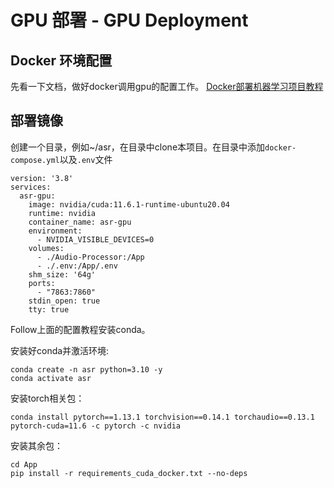 # GPU 部署 - GPU Deployment

## Docker 环境配置
先看一下文档，做好docker调用gpu的配置工作。
[Docker部署机器学习项目教程](https://blog.motorbottle.site/archives/308)

## 部署镜像
创建一个目录，例如~/asr，在目录中clone本项目。在目录中添加`docker-compose.yml`以及`.env`文件
```
version: '3.8'
services:
  asr-gpu:
    image: nvidia/cuda:11.6.1-runtime-ubuntu20.04
    runtime: nvidia
    container_name: asr-gpu
    environment:
      - NVIDIA_VISIBLE_DEVICES=0
    volumes:
      - ./Audio-Processor:/App
      - ./.env:/App/.env
    shm_size: '64g'
    ports:
      - "7863:7860"
    stdin_open: true
    tty: true
```

Follow上面的配置教程安装conda。

安装好conda并激活环境:
```
conda create -n asr python=3.10 -y
conda activate asr
```

安装torch相关包：
```
conda install pytorch==1.13.1 torchvision==0.14.1 torchaudio==0.13.1 pytorch-cuda=11.6 -c pytorch -c nvidia
```

安装其余包：
```
cd App
pip install -r requirements_cuda_docker.txt --no-deps
```